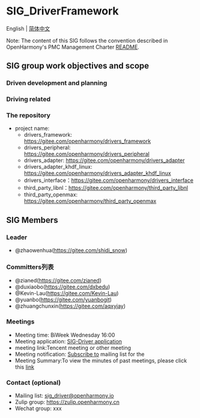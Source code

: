 # SIG_DriverFramework
English | [简体中文](./sig_driver_cn.md)

Note: The content of this SIG follows the convention described in OpenHarmony's PMC Management Charter [README](/zh/pmc.md).

## SIG group work objectives and scope

### Driven development and planning

### Driving related

### The repository
- project name:
  - drivers_framework: https://gitee.com/openharmony/drivers_framework
  - drivers_peripheral: https://gitee.com/openharmony/drivers_peripheral
  - drivers_adapter: https://gitee.com/openharmony/drivers_adapter
  - drivers_adapter_khdf_linux: https://gitee.com/openharmony/drivers_adapter_khdf_linux
  - drivers_interface：https://gitee.com/openharmony/drivers_interface
  - third_party_libnl：https://gitee.com/openharmony/third_party_libnl
  - third_party_openmax: https://gitee.com/openharmony/third_party_openmax

## SIG Members

### Leader
- @zhaowenhua(https://gitee.com/shidi_snow)

### Committers列表
- @zianed(https://gitee.com/zianed)
- @duxiaobo(https://gitee.com/dxbedu)
- @Kevin-Lau(https://gitee.com/Kevin-Lau)
- @yuanbo(https://gitee.com/yuanbogit)
- @zhuangchunxin(https://gitee.com/aqxyjay)

 ### Meetings
 - Meeting time: BiWeek Wednesday 16:00
 - Meeting application: [SIG-Driver application](https://shimo.im/sheets/36GKhpvrXd8TcQHY)
 - meeting link:Tencent meeting or other meeting
 - Meeting notification: [Subscribe to](https://lists.openatom.io/postorius/lists/sig_driver.openharmony.io) mailing list for the
 - Meeting Summary:To view the minutes of past meetings, please click this [link](https://gitee.com/openharmony-sig/sig-content/tree/master/driver/meetings)

### Contact (optional)

- Mailing list: [sig_driver@openharmony.io](https://lists.openatom.io/postorius/lists/sig_driver.openharmony.io/)
- Zulip group: https://zulip.openharmony.cn
- Wechat group: xxx

